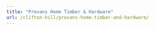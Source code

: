 ```yaml
---
title: "Provans Home Timber & Hardware"
url: /clifton-hill/provans-home-timber-and-hardware/
---
```

